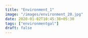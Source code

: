 ```yaml
---
title: "Environment_1"
image: "/images/environment_20.jpg"
date: 2020-01-02T10:45:38+05:30
tags: ["environmentgal"]
draft: false
---
```


